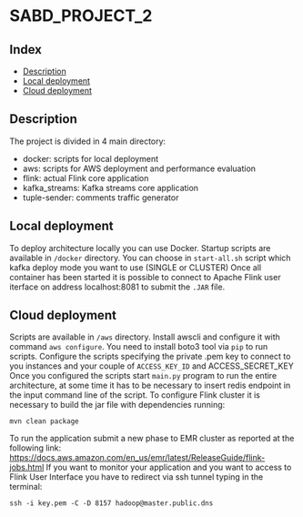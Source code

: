 # SABD_PROJECT_2

## Index

- [Description](#description)
- [Local deployment](#local-deployment)
- [Cloud deployment](#cloud-deployment)


## Description
The project is divided in 4 main directory:
* docker: scripts for local deployment
* aws: scripts for AWS deployment and performance evaluation
* flink: actual Flink core application
* kafka_streams: Kafka streams core application
* tuple-sender: comments traffic generator

## Local deployment
To deploy architecture locally you can use Docker. Startup scripts are available in `/docker` directory. You can choose in `start-all.sh` script which kafka deploy mode you want to use (SINGLE or CLUSTER)
Once all container has been started it is possible to connect to Apache Flink user iterface on address localhost:8081 to submit the `.JAR` file.

## Cloud deployment
Scripts are available in `/aws` directory. Install awscli and configure it with command `aws configure`. You need to install boto3 tool via `pip` to run scripts. 
Configure the scripts specifying the private .pem key to connect to you instances and your couple of `ACCESS_KEY_ID` and ACCESS_SECRET_KEY
Once you configured the scripts start `main.py` program to run the entire architecture, at some time it has to be necessary to insert redis endpoint in the input command line of the script.
To configure Flink cluster it is necessary to build the jar file with dependencies running:
```
mvn clean package
```
To run the application submit a new phase to EMR cluster as reported at the following link: https://docs.aws.amazon.com/en_us/emr/latest/ReleaseGuide/flink-jobs.html
If you want to monitor your application and you want to access to Flink User Interface you have to redirect via ssh tunnel typing in the terminal: 
```
ssh -i key.pem -C -D 8157 hadoop@master.public.dns
```
